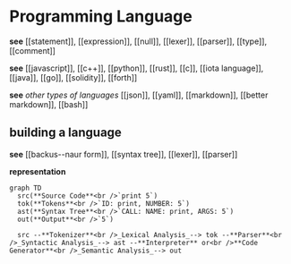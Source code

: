# Programming Language

**see** [[statement]], [[expression]], [[null]], [[lexer]], [[parser]], [[type]], [[comment]]

**see** [[javascript]], [[c++]], [[python]], [[rust]], [[c]], [[iota language]], [[java]], [[go]], [[solidity]], [[forth]]

**see** _other types of languages_ [[json]], [[yaml]], [[markdown]], [[better markdown]], [[bash]]

## building a language

**see** [[backus--naur form]], [[syntax tree]], [[lexer]], [[parser]]

**representation**

```mermaid
graph TD
  src(**Source Code**<br />`print 5`)
  tok(**Tokens**<br />`ID: print, NUMBER: 5`)
  ast(**Syntax Tree**<br />`CALL: NAME: print, ARGS: 5`)
  out(**Output**<br />`5`)

  src --**Tokenizer**<br />_Lexical Analysis_--> tok --**Parser**<br />_Syntactic Analysis_--> ast --**Interpreter** or<br />**Code Generator**<br />_Semantic Analysis_--> out
```
